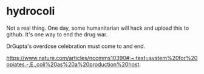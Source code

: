 # hydrocoli
Not a real thing. One day, some humanitarian will hack and upload this to github. It's one way to end the drug war.

DrGupta's overdose celebration must come to and end. 

https://www.nature.com/articles/ncomms10390#:~:text=system%20for%20opiates.-,E.,coli%20as%20a%20production%20host.
